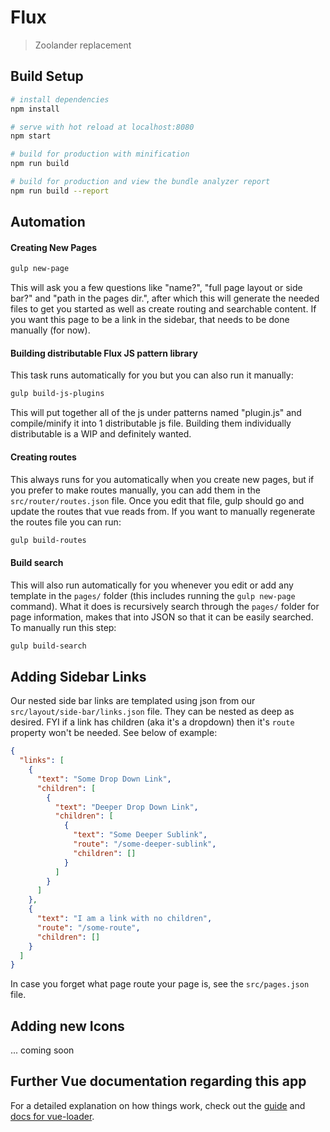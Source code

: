 # Flux

> Zoolander replacement

## Build Setup

```bash
# install dependencies
npm install

# serve with hot reload at localhost:8080
npm start
```

```bash
# build for production with minification
npm run build

# build for production and view the bundle analyzer report
npm run build --report
```

## Automation

#### Creating New Pages
```bash
gulp new-page
```
This will ask you a few questions like "name?", "full page layout or side bar?" and "path in the pages dir.", after which this 
will generate the needed files to get you started as well as create routing and searchable content. If you want this page to be a link in the sidebar, that needs to be done manually (for now).

#### Building distributable Flux JS pattern library
This task runs automatically for you but you can also run it manually:
```bash
gulp build-js-plugins
```
This will put together all of the js under patterns named "plugin.js" and compile/minify it into 1 distributable js file. Building them individually distributable is a WIP and definitely wanted. 

#### Creating routes
This always runs for you automatically when you create new pages, but if you prefer to make routes manually, you can add them in the ```src/router/routes.json``` file. Once you edit that file, gulp should go and update the routes that vue reads from. If you want to manually regenerate the routes file you can run:
```bash
gulp build-routes
```

#### Build search
This will also run automatically for you whenever you edit or add any template in the ```pages/``` folder (this includes running the ```gulp new-page``` command). What it does is recursively search through the ```pages/``` folder for page information, makes that into JSON so that it can be easily searched. To manually run this step:
```bash
gulp build-search
```

## Adding Sidebar Links
Our nested side bar links are templated using json from our ```src/layout/side-bar/links.json``` file. They can be nested as deep as desired. FYI if a link has children (aka it's a dropdown) then it's ```route``` property won't be needed. See below of example:
```json
{
  "links": [
    {
      "text": "Some Drop Down Link",
      "children": [
        {
          "text": "Deeper Drop Down Link",
          "children": [
            {
              "text": "Some Deeper Sublink",
              "route": "/some-deeper-sublink",
              "children": []
            }
          ]
        }
      ]
    },
    {
      "text": "I am a link with no children",
      "route": "/some-route",
      "children": []
    }
  ]
}
```
In case you forget what page route your page is, see the ```src/pages.json``` file.

## Adding new Icons
... coming soon

## Further Vue documentation regarding this app
For a detailed explanation on how things work, check out the [guide](http://vuejs-templates.github.io/webpack/) and [docs for vue-loader](http://vuejs.github.io/vue-loader).

